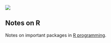 ![](https://www.r-project.org/logo/Rlogo.svg)


## Notes on R


Notes on important packages in [R programming](https://www.r-project.org/).



